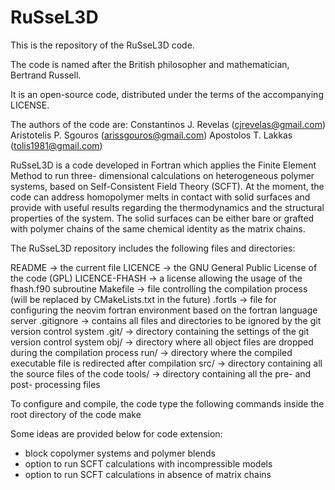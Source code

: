 # RuSseL3D
This is the repository of the RuSseL3D code.

The code is named after the British philosopher and mathematician, Bertrand Russell.

It is an open-source code, distributed under the terms of the accompanying LICENSE.

The authors of the code are:
Constantinos J. Revelas (cjrevelas@gmail.com)
Aristotelis P. Sgouros (arissgouros@gmail.com)
Apostolos T. Lakkas (tolis1981@gmail.com)

RuSseL3D is a code developed in Fortran which applies the Finite Element Method to run three-
dimensional calculations on heterogeneous polymer systems, based on Self-Consistent Field Theory (SCFT).
At the moment, the code can address homopolymer melts in contact with solid surfaces and provide with
useful results regarding the thermodynamics and the structural properties of the system. The solid
surfaces can be either bare or grafted with polymer chains of the same chemical identity as the matrix
chains.

The RuSseL3D repository includes the following files and directories:

README        -> the current file
LICENCE       -> the GNU General Public License of the code (GPL)
LICENCE-FHASH -> a license allowing the usage of the fhash.f90 subroutine
Makefile      -> file controlling the compilation process (will be replaced by CMakeLists.txt in the future)
.fortls       -> file for configuring the neovim fortran environment based on the fortran language server
.gitignore    -> contains all files and directories to be ignored by the git version control system
.git/         -> directory containing the settings of the git version control system
obj/          -> directory where all object files are dropped during the compilation process
run/          -> directory where the compiled executable file is redirected after compilation
src/          -> directory containing all the source files of the code
tools/        -> directory containing all the pre- and post- processing files

To configure and compile, the code type the following commands inside the root directory of the code
    make

Some ideas are provided below for code extension:
 - block copolymer systems and polymer blends
 - option to run SCFT calculations with incompressible models
 - option to run SCFT calculations in absence of matrix chains
